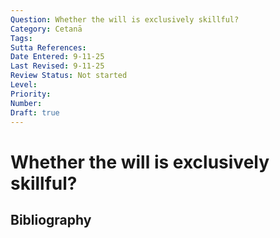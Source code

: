 ```yaml
---
Question: Whether the will is exclusively skillful?
Category: Cetanā
Tags: 
Sutta References: 
Date Entered: 9-11-25
Last Revised: 9-11-25
Review Status: Not started
Level: 
Priority: 
Number: 
Draft: true
---
```


# Whether the will is exclusively skillful?

## Bibliography

<!-- 

Notes:



-->